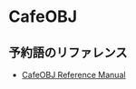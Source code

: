 CafeOBJ
===

## 予約語のリファレンス
* [CafeOBJ Reference Manual](https://cafeobj.org/files/reference-manual.html)
